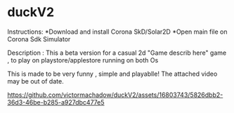 # duckV2

Instructions:
   *Download and install Corona SkD/Solar2D
   *Open main file on Corona Sdk Simulator

  Description :
   This a beta version for a casual 2d "Game describ here" 
   game , to play on playstore/applestore
   running on both Os

   This is made to be very funny , simple and playablle!
   The attached video may be out of date.

   

https://github.com/victormachadow/duckV2/assets/16803743/5826dbb2-36d3-46be-b285-a927dbc477e5

